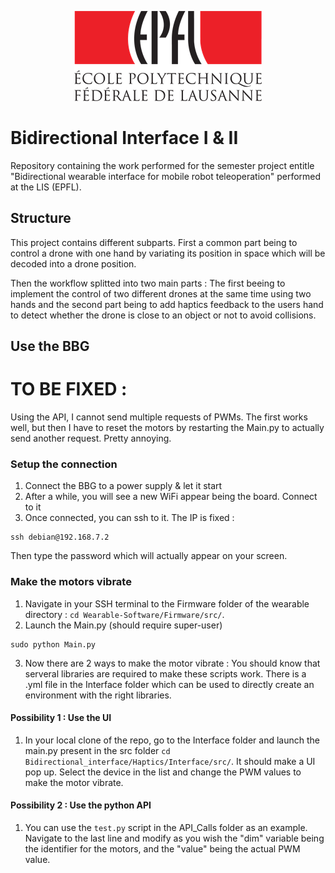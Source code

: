 <p align="center">
  <img src=https://github.com/AntoineWeber/Bidirectional_Interface/blob/master/readme_images/epfl_logo.png>
</p>

# Bidirectional Interface I & II
Repository containing the work performed for the semester project entitle "Bidirectional wearable interface for mobile robot teleoperation" performed at the LIS (EPFL).


## Structure
This project contains different subparts. First a common part being to control a drone with one hand by variating its position in space which will be decoded into a drone position.

Then the workflow splitted into two main parts : The first beeing to implement the control of two different drones at the same time using two hands and the second part being to add haptics feedback to the users hand to detect whether the drone is close to an object or not to avoid collisions.

## Use the BBG

# TO BE FIXED :
Using the API, I cannot send multiple requests of PWMs. The first works well, but then I have to reset the motors by restarting the Main.py to actually send another request. Pretty annoying.

### Setup the connection
1) Connect the BBG to a power supply & let it start
2) After a while, you will see a new WiFi appear being the board. Connect to it
3) Once connected, you can ssh to it. The IP is fixed :
```
ssh debian@192.168.7.2
```
Then type the password which will actually appear on your screen.

### Make the motors vibrate
1) Navigate in your SSH terminal to the Firmware folder of the wearable directory : `cd Wearable-Software/Firmware/src/`.
2) Launch the Main.py (should require super-user)
```
sudo python Main.py
```
3) Now there are 2 ways to make the motor vibrate : You should know that serveral libraries are required to make these scripts work. There is a .yml file in the Interface folder which can be used to directly create an environment with the right libraries.

#### Possibility 1 : Use the UI
1) In your local clone of the repo, go to the Interface folder and launch the main.py present in the src folder `cd Bidirectional_interface/Haptics/Interface/src/`. It should make a UI pop up. Select the device in the list and change the PWM values to make the motor vibrate.

#### Possibility 2 : Use the python API
1) You can use the `test.py` script in the API_Calls folder as an example. Navigate to the last line and modify as you wish the "dim" variable being the identifier for the motors, and the "value" being the actual PWM value.

